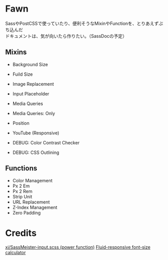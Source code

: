 # Fawn

SassやPostCSSで使っていたり、便利そうなMixinやFunctionを、とりあえずぶち込んだ  
ドキュメントは、気が向いたら作りたい。（SassDocの予定）

## Mixins

- Background Size
- Fuild Size
- Image Replacement
- Input Placeholder
- Media Queries
- Media Queries: Only
- Position
- YouTube (Responsive)

- DEBUG: Color Contrast Checker
- DEBUG: CSS Outlining

## Functions

- Color Management
- Px 2 Em
- Px 2 Rem
- Strip Unit
- URL Replacement
- Z-Index Management
- Zero Padding


# Credits

[xi/SassMeister-input.scss (power function)](https://gist.github.com/xi/5bbe8480c48e2fc10ab5)
[Fluid\-responsive font\-size calculator](https://websemantics.uk/tools/responsive-font-calculator/)